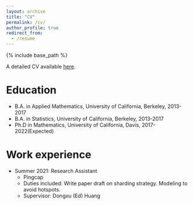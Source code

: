 ```yaml
---
layout: archive
title: "CV"
permalink: /cv/
author_profile: true
redirect_from:
  - /resume
---
```


{% include base_path %}

A detailed CV available [here](https://zzy1995.github.io/files/main.pdf).

Education
======
* B.A. in Applied Mathematics, University of California, Berkeley, 2013-2017
* B.A. in Statistics, University of California, Berkeley, 2013-2017
* Ph.D in Mathematics, University of California, Davis, 2017-2022(Expected)

Work experience
======
* Summer 2021: Research Assistant
  * Pingcap
  * Duties included: Write paper draft on sharding strategy. Modeling to avoid hotspots.
  * Supervisor: Dongxu (Ed) Huang

